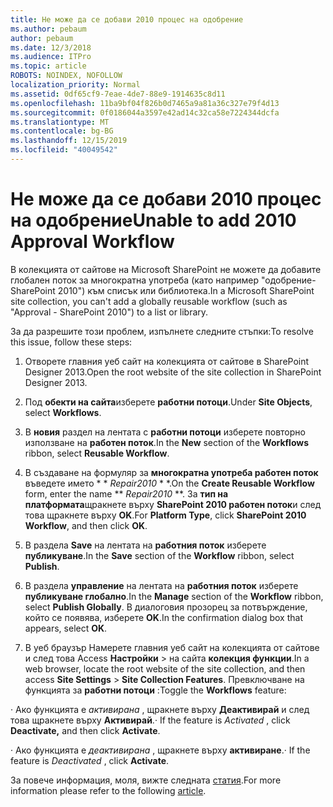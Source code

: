 ```yaml
---
title: Не може да се добави 2010 процес на одобрение
ms.author: pebaum
author: pebaum
ms.date: 12/3/2018
ms.audience: ITPro
ms.topic: article
ROBOTS: NOINDEX, NOFOLLOW
localization_priority: Normal
ms.assetid: 0df65cf9-7eae-4de7-88e9-1914635c8d11
ms.openlocfilehash: 11ba9bf04f826b0d7465a9a81a36c327e79f4d13
ms.sourcegitcommit: 0f0186044a3597e42ad14c32ca58e7224344dcfa
ms.translationtype: MT
ms.contentlocale: bg-BG
ms.lasthandoff: 12/15/2019
ms.locfileid: "40049542"
---
```

# <a name="unable-to-add-2010-approval-workflow"></a><span data-ttu-id="a3436-102">Не може да се добави 2010 процес на одобрение</span><span class="sxs-lookup"><span data-stu-id="a3436-102">Unable to add 2010 Approval Workflow</span></span>

<span data-ttu-id="a3436-103">В колекцията от сайтове на Microsoft SharePoint не можете да добавите глобален поток за многократна употреба (като например "одобрение-SharePoint 2010") към списък или библиотека.</span><span class="sxs-lookup"><span data-stu-id="a3436-103">In a Microsoft SharePoint site collection, you can't add a globally reusable workflow (such as "Approval - SharePoint 2010") to a list or library.</span></span>
  
<span data-ttu-id="a3436-104">За да разрешите този проблем, изпълнете следните стъпки:</span><span class="sxs-lookup"><span data-stu-id="a3436-104">To resolve this issue, follow these steps:</span></span> 
  
1. <span data-ttu-id="a3436-105">Отворете главния уеб сайт на колекцията от сайтове в SharePoint Designer 2013.</span><span class="sxs-lookup"><span data-stu-id="a3436-105">Open the root website of the site collection in SharePoint Designer 2013.</span></span>
  
2. <span data-ttu-id="a3436-106">Под **обекти на сайта**изберете **работни потоци**.</span><span class="sxs-lookup"><span data-stu-id="a3436-106">Under **Site Objects**, select **Workflows**.</span></span> 
  
3. <span data-ttu-id="a3436-107">В **новия** раздел на лентата с **работни потоци** изберете повторно използване на **работен поток**.</span><span class="sxs-lookup"><span data-stu-id="a3436-107">In the **New** section of the **Workflows** ribbon, select **Reusable Workflow**.</span></span> 
  
4. <span data-ttu-id="a3436-108">В създаване на формуляр за **многократна употреба работен поток** въведете името \* \* *Repair2010* \* \*.</span><span class="sxs-lookup"><span data-stu-id="a3436-108">On the **Create Reusable Workflow** form, enter the name \*\* *Repair2010* \*\*.</span></span> <span data-ttu-id="a3436-109">За **тип на платформата**щракнете върху **SharePoint 2010 работен поток**и след това щракнете върху **OK**.</span><span class="sxs-lookup"><span data-stu-id="a3436-109">For **Platform Type**, click **SharePoint 2010 Workflow**, and then click **OK**.</span></span> 
  
1. <span data-ttu-id="a3436-110">В раздела **Save** на лентата на **работния поток** изберете **публикуване**.</span><span class="sxs-lookup"><span data-stu-id="a3436-110">In the **Save** section of the **Workflow** ribbon, select **Publish**.</span></span> 
  
2. <span data-ttu-id="a3436-111">В раздела **управление** на лентата на **работния поток** изберете **публикуване глобално**.</span><span class="sxs-lookup"><span data-stu-id="a3436-111">In the **Manage** section of the **Workflow** ribbon, select **Publish Globally**.</span></span> <span data-ttu-id="a3436-112">В диалоговия прозорец за потвърждение, който се появява, изберете **OK**.</span><span class="sxs-lookup"><span data-stu-id="a3436-112">In the confirmation dialog box that appears, select **OK**.</span></span> 
  
3. <span data-ttu-id="a3436-113">В уеб браузър Намерете главния уеб сайт на колекцията от сайтове и след това Access **Настройки** \> на сайта **колекция функции**.</span><span class="sxs-lookup"><span data-stu-id="a3436-113">In a web browser, locate the root website of the site collection, and then access **Site Settings** \> **Site Collection Features**.</span></span> <span data-ttu-id="a3436-114">Превключване на функцията за **работни потоци** :</span><span class="sxs-lookup"><span data-stu-id="a3436-114">Toggle the **Workflows** feature:</span></span> 
  
<span data-ttu-id="a3436-115">· Ако функцията е *активирана* , щракнете върху **Деактивирай** и след това щракнете върху **Активирай**.</span><span class="sxs-lookup"><span data-stu-id="a3436-115">· If the feature is  *Activated*  , click **Deactivate,** and then click **Activate**.</span></span> 
  
<span data-ttu-id="a3436-116">· Ако функцията е *деактивирана* , щракнете върху **активиране**.</span><span class="sxs-lookup"><span data-stu-id="a3436-116">· If the feature is  *Deactivated*  , click **Activate**.</span></span> 
  
<span data-ttu-id="a3436-117">За повече информация, моля, вижте следната [статия](https://go.microsoft.com/fwlink/?linkid=2047770&amp;clcid=0x409).</span><span class="sxs-lookup"><span data-stu-id="a3436-117">For more information please refer to the following [article](https://go.microsoft.com/fwlink/?linkid=2047770&amp;clcid=0x409).</span></span>
  

